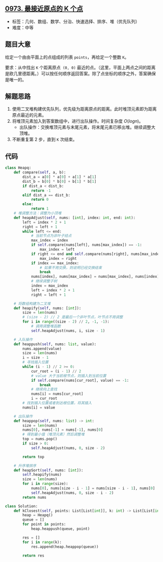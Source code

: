 ## [0973. 最接近原点的 K 个点](https://leetcode-cn.com/problems/k-closest-points-to-origin/)

- 标签：几何、数组、数学、分治、快速选择、排序、堆（优先队列）
- 难度：中等

## 题目大意

给定一个由由平面上的点组成的列表 `points`，再给定一个整数 `K`。

要求：从中找出 `K` 个距离原点` (0, 0)` 最近的点。（这里，平面上两点之间的距离是欧几里德距离。）可以按任何顺序返回答案。除了点坐标的顺序之外，答案确保是唯一的。

## 解题思路

1. 使用二叉堆构建优先队列，优先级为距离原点的距离。此时堆顶元素即为距离原点最近的元素。
2. 将堆顶元素加入到答案数组中，进行出队操作。时间复杂度 $O(log{n})$。
   - 出队操作：交换堆顶元素与末尾元素，将末尾元素已移出堆。继续调整大顶堆。
3. 不断重复第 2 步，直到 `K` 次结束。

## 代码

```Python
class Heapq:
    def compare(self, a, b):
        dist_a = a[0] * a[0] + a[1] * a[1]
        dist_b = b[0] * b[0] + b[1] * b[1]
        if dist_a < dist_b:
            return -1
        elif dist_a == dist_b:
            return 0
        else:
            return 1
    # 堆调整方法：调整为小顶堆
    def heapAdjust(self, nums: [int], index: int, end: int):
        left = index * 2 + 1
        right = left + 1
        while left <= end:
            # 当前节点为非叶子结点
            max_index = index
            if self.compare(nums[left], nums[max_index]) == -1:
                max_index = left
            if right <= end and self.compare(nums[right], nums[max_index]) == -1:
                max_index = right
            if index == max_index:
                # 如果不用交换，则说明已经交换结束
                break
            nums[index], nums[max_index] = nums[max_index], nums[index]
            # 继续调整子树
            index = max_index
            left = index * 2 + 1
            right = left + 1

    # 将数组构建为二叉堆
    def heapify(self, nums: [int]):
        size = len(nums)
        # (size - 2) // 2 是最后一个非叶节点，叶节点不用调整
        for i in range((size - 2) // 2, -1, -1):
            # 调用调整堆函数
            self.heapAdjust(nums, i, size - 1)

    # 入队操作
    def heappush(self, nums: list, value):
        nums.append(value)
        size = len(nums)
        i = size - 1
        # 寻找插入位置
        while (i - 1) // 2 >= 0:
            cur_root = (i - 1) // 2
            # value 大于当前根节点，则插入到当前位置
            if self.compare(nums[cur_root], value) == -1:
                break
            # 继续向上查找
            nums[i] = nums[cur_root]
            i = cur_root
        # 找到插入位置或者到达根位置，将其插入
        nums[i] = value

    # 出队操作
    def heappop(self, nums: list) -> int:
        size = len(nums)
        nums[0], nums[-1] = nums[-1], nums[0]
        # 得到最小值（堆顶元素）然后调整堆
        top = nums.pop()
        if size > 0:
            self.heapAdjust(nums, 0, size - 2)

        return top

    # 升序堆排序
    def heapSort(self, nums: [int]):
        self.heapify(nums)
        size = len(nums)
        for i in range(size):
            nums[0], nums[size - i - 1] = nums[size - i - 1], nums[0]
            self.heapAdjust(nums, 0, size - i - 2)
        return nums

class Solution:
    def kClosest(self, points: List[List[int]], k: int) -> List[List[int]]:
        heap = Heapq()
        queue = []
        for point in points:
            heap.heappush(queue, point)

        res = []
        for i in range(k):
            res.append(heap.heappop(queue))

        return res
```

